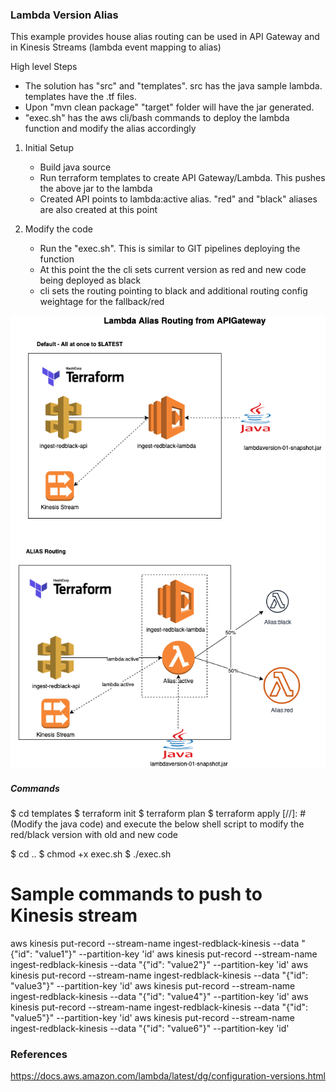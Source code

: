 ### Lambda Version Alias

This example provides house alias routing can be used in API Gateway and in Kinesis Streams (lambda event mapping to alias)

High level Steps

- The solution has "src" and "templates". src has the java sample lambda. templates have the .tf files. 
- Upon "mvn clean package" "target" folder will have the jar generated. 
- "exec.sh" has the aws cli/bash commands to deploy the lambda function and modify the alias accordingly

1) Initial Setup

	 - Build java source
	 - Run terraform templates to create API Gateway/Lambda. This pushes the above jar to the lambda
	 - Created API points to lambda:active alias. "red" and "black" aliases are also created at this point

2) Modify the code

	 - Run the "exec.sh". This is similar to GIT pipelines deploying the function
	 - At this point the the cli sets current version as red and new code being deployed as black
	 - cli sets the routing pointing to black and additional routing config weightage for the fallback/red


![Alt text](lambda%20alias%20routing.png?raw=true "Title")

##### Commands

$ cd templates
$ terraform init
$ terraform plan
$ terraform apply
[//]: # (Modify the java code) and execute the below shell script to modify the red/black version with old and new code

$ cd ..
$ chmod +x exec.sh
$ ./exec.sh

# Sample commands to push to Kinesis stream

aws kinesis put-record --stream-name ingest-redblack-kinesis --data "{\"id\": \"value1\"}" --partition-key 'id'
aws kinesis put-record --stream-name ingest-redblack-kinesis --data "{\"id\": \"value2\"}" --partition-key 'id'
aws kinesis put-record --stream-name ingest-redblack-kinesis --data "{\"id\": \"value3\"}" --partition-key 'id'
aws kinesis put-record --stream-name ingest-redblack-kinesis --data "{\"id\": \"value4\"}" --partition-key 'id'
aws kinesis put-record --stream-name ingest-redblack-kinesis --data "{\"id\": \"value5\"}" --partition-key 'id'
aws kinesis put-record --stream-name ingest-redblack-kinesis --data "{\"id\": \"value6\"}" --partition-key 'id'


### References

https://docs.aws.amazon.com/lambda/latest/dg/configuration-versions.html